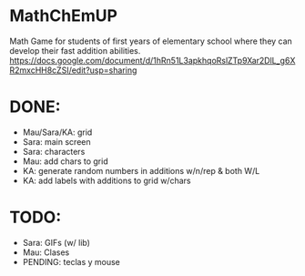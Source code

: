 # MathChEmUP
Math Game for students of first years of elementary school where they can develop their fast addition abilities.
https://docs.google.com/document/d/1hRn51L3apkhqoRslZTp9Xar2DlL_g6XR2mxcHH8cZSI/edit?usp=sharing

# DONE:
- Mau/Sara/KA: grid
- Sara: main screen
- Sara: characters
- Mau: add chars to grid
- KA: generate random numbers in additions w/n/rep & both W/L
- KA: add labels with additions to grid w/chars

# TODO: 
- Sara: GIFs (w/ lib)
- Mau: Clases
- PENDING: teclas y mouse
